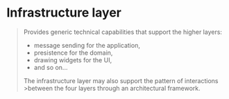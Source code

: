 # Infrastructure layer

> Provides generic technical capabilities that support the higher layers:
>
> - message sending for the application,
> - presistence for the domain,
> - drawing widgets for the UI,
> - and so on...
>
> The infrastructure layer may also support the pattern of interactions >between the four layers through an architectural framework.

